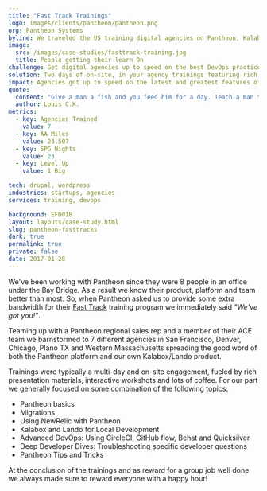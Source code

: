 ```yaml
---
title: "Fast Track Trainings"
logo: images/clients/pantheon/pantheon.png
org: Pantheon Systems
byline: We traveled the US training digital agencies on Pantheon, Kalabox and good DevOps as part of <strong>Pantheon Systems'</strong> Fast Track program.
image:
  src: /images/case-studies/fasttrack-training.jpg
  title: People getting their learn On
challenge: Get digital agencies up to speed on the best DevOps practices, workflows and optimizations to use with Pantheon.
solution: Two days of on-site, in your agency trainings featuring rich presentation material, interactive workships and lots of coffee.
impact: Agencies got up to speed on the latest and greatest features of Pantheon and streamlined their internal workflows, supercharging all the dev
quote:
  content: "Give a man a fish and you feed him for a day. Teach a man to fish and you feed him for a lifetime. Leave the dude alone and he'll figure it out."
  author: Louis C.K.
metrics:
  - key: Agencies Trained
    value: 7
  - key: AA Miles
    value: 23,507
  - key: SPG Nights
    value: 23
  - key: Level Up
    value: 1 Big

tech: drupal, wordpress
industries: startups, agencies
services: training, devops

background: EFD01B
layout: layouts/case-study.html
slug: pantheon-fasttracks
dark: true
permalink: true
private: false
date: 2017-01-28
---
```

We've been working with Pantheon since they were 8 people in an office under the Bay Bridge. As a result we know their product, platform and team better than most. So, when Pantheon asked us to provide some extra bandwidth for their [Fast Track](https://pantheon.io/agencies/fast-track) training program we immediately said *"We've got you!"*.

Teaming up with a Pantheon regional sales rep and a member of their ACE team we barnstormed to 7 different agencies in San Francisco, Denver, Chicago, Plano TX and Western Massachusetts spreading the good word of both the Pantheon platform and our own Kalabox/Lando product.

Trainings were typically a multi-day and on-site engagement, fueled by rich presentation materials, interactive workshots and lots of coffee. For our part we generally focused on some combination of the following topics:

* Pantheon basics
* Migrations
* Using NewRelic with Pantheon
* Kalabox and Lando for Local Development
* Advanced DevOps: Using CircleCI, GitHub flow, Behat and Quicksilver
* Deep Developer Dives: Troubleshooting specific developer questions
* Pantheon Tips and Tricks

At the conclusion of the trainings and as reward for a group job well done we always made sure to reward everyone with a happy hour!
